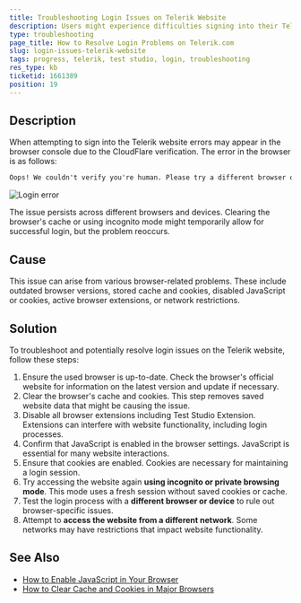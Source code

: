 ```yaml
---
title: Troubleshooting Login Issues on Telerik Website
description: Users might experience difficulties signing into their Telerik accounts due to the CloudFlare verification with error "Oops! We couldn't verify you're human. Please try a different browser or contact us for assistance." Anyone with the issue can try these steps to troubleshoot the issue and find a workaround.
type: troubleshooting
page_title: How to Resolve Login Problems on Telerik.com
slug: login-issues-telerik-website
tags: progress, telerik, test studio, login, troubleshooting
res_type: kb
ticketid: 1661389
position: 19
---
```


## Description

When attempting to sign into the Telerik website errors may appear in the browser console due to the CloudFlare verification. The error in the browser is as follows: 

````HTML
Oops! We couldn't verify you're human. Please try a different browser or contact us for assistance. 
````

![Login error](/img/knowledge-base/telerik-login-kb/fig1.png)

The issue persists across different browsers and devices. Clearing the browser's cache or using incognito mode might temporarily allow for successful login, but the problem reoccurs.

## Cause

This issue can arise from various browser-related problems. These include outdated browser versions, stored cache and cookies, disabled JavaScript or cookies, active browser extensions, or network restrictions.

## Solution

To troubleshoot and potentially resolve login issues on the Telerik website, follow these steps:

1. Ensure the used browser is up-to-date. Check the browser's official website for information on the latest version and update if necessary.
2. Clear the browser's cache and cookies. This step removes saved website data that might be causing the issue.
3. Disable all browser extensions including Test Studio Extension. Extensions can interfere with website functionality, including login processes.
4. Confirm that JavaScript is enabled in the browser settings. JavaScript is essential for many website interactions.
5. Ensure that cookies are enabled. Cookies are necessary for maintaining a login session.
6. Try accessing the website again __using incognito or private browsing mode__. This mode uses a fresh session without saved cookies or cache.
7. Test the login process with a __different browser or device__ to rule out browser-specific issues.
8. Attempt to __access the website from a different network__. Some networks may have restrictions that impact website functionality.



## See Also

- [How to Enable JavaScript in Your Browser](https://www.enable-javascript.com/)
- [How to Clear Cache and Cookies in Major Browsers](https://www.pcworld.com/article/242939/how-to-delete-cookies.html)
